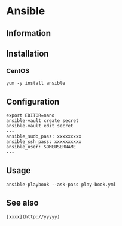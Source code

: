 # Ansible

## Information

## Installation

### CentOS

    yum -y install ansible

## Configuration

    export EDITOR=nano
    ansible-vault create secret
    ansible-vault edit secret
    ---
    ansible_sudo_pass: xxxxxxxxx
    ansible_ssh_pass: xxxxxxxxxx
    ansible_user: SOMEUSERNAME
    ---

## Usage

    ansible-playbook --ask-pass play-book.yml

## See also

    [xxxx](http://yyyyy)
